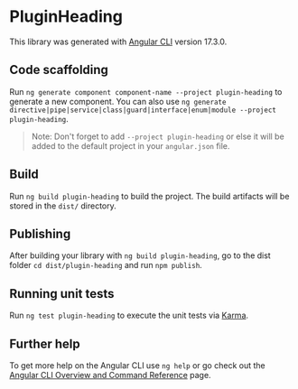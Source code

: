 # PluginHeading

This library was generated with [Angular CLI](https://github.com/angular/angular-cli) version 17.3.0.

## Code scaffolding

Run `ng generate component component-name --project plugin-heading` to generate a new component. You can also use `ng generate directive|pipe|service|class|guard|interface|enum|module --project plugin-heading`.
> Note: Don't forget to add `--project plugin-heading` or else it will be added to the default project in your `angular.json` file. 

## Build

Run `ng build plugin-heading` to build the project. The build artifacts will be stored in the `dist/` directory.

## Publishing

After building your library with `ng build plugin-heading`, go to the dist folder `cd dist/plugin-heading` and run `npm publish`.

## Running unit tests

Run `ng test plugin-heading` to execute the unit tests via [Karma](https://karma-runner.github.io).

## Further help

To get more help on the Angular CLI use `ng help` or go check out the [Angular CLI Overview and Command Reference](https://angular.io/cli) page.
